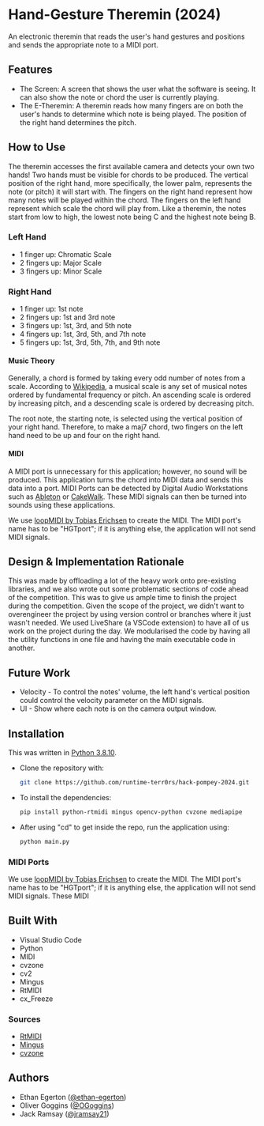# Hand-Gesture Theremin (2024)

An electronic theremin that reads the user's hand gestures and positions and sends the appropriate note to a MIDI port.

## Features

* The Screen:
   A screen that shows the user what the software is seeing. It can also show the note or chord the user is currently playing.
* The E-Theremin:
   A theremin reads how many fingers are on both the user's hands to determine which note is being played. The position of the right hand determines the pitch.

## How to Use

   The theremin accesses the first available camera and detects your own two hands! Two hands must be visible for chords to be produced. The vertical position of the right hand, more specifically, the lower palm, represents the note (or pitch) it will start with. The fingers on the right hand represent how many notes will be played within the chord. The fingers on the left hand represent which scale the chord will play from. Like a theremin, the notes start from low to high, the lowest note being C and the highest note being B.

### Left Hand

* 1 finger up: Chromatic Scale
* 2 fingers up: Major Scale
* 3 fingers up: Minor Scale

### Right Hand

* 1 finger up: 1st note
* 2 fingers up: 1st and 3rd note
* 3 fingers up: 1st, 3rd, and 5th note
* 4 fingers up: 1st, 3rd, 5th, and 7th note
* 5 fingers up: 1st, 3rd, 5th, 7th, and 9th note

#### Music Theory

Generally, a chord is formed by taking every odd number of notes from a scale. According to [Wikipedia](https://en.wikipedia.org/wiki/Scale_(music)), a musical scale is any set of musical notes ordered by fundamental frequency or pitch. An ascending scale is ordered by increasing pitch, and a descending scale is ordered by decreasing pitch.

The root note, the starting note, is selected using the vertical position of your right hand. Therefore, to make a maj7 chord, two fingers on the left hand need to be up and four on the right hand.

#### MIDI

A MIDI port is unnecessary for this application; however, no sound will be produced. This application turns the chord into MIDI data and sends this data into a port. MIDI Ports can be detected by Digital Audio Workstations such as [Ableton](https://www.ableton.com/en/) or [CakeWalk](https://www.cakewalk.com/). These MIDI signals can then be turned into sounds using these applications.

We use [loopMIDI by Tobias Erichsen](https://www.tobias-erichsen.de/software/loopmidi.html) to create the MIDI. The MIDI port's name has to be "HGTport"; if it is anything else, the application will not send MIDI signals.

## Design & Implementation Rationale

   This was made by offloading a lot of the heavy work onto pre-existing libraries, and we also wrote out some problematic sections of code ahead of the competition. This was to give us ample time to finish the project during the competition. Given the scope of the project, we didn't want to overengineer the project by using version control or branches where it just wasn't needed. We used LiveShare (a VSCode extension) to have all of us work on the project during the day. We modularised the code by having all the utility functions in one file and having the main executable code in another.

## Future Work

* Velocity - To control the notes' volume, the left hand's vertical position could control the velocity parameter on the MIDI signals.
* UI - Show where each note is on the camera output window.

## Installation

This was written in [Python 3.8.10](https://www.python.org/downloads/release/python-3810/).

* Clone the repository with:

   ```bash
   git clone https://github.com/runtime-terr0rs/hack-pompey-2024.git
   ```

* To install the dependencies:

   ```bash
   pip install python-rtmidi mingus opencv-python cvzone mediapipe
   ```

* After using "cd" to get inside the repo, run the application using:

   ```bash
   python main.py
   ```

### MIDI Ports

We use [loopMIDI by Tobias Erichsen](https://www.tobias-erichsen.de/software/loopmidi.html) to create the MIDI. The MIDI port's name has to be "HGTport"; if it is anything else, the application will not send MIDI signals. These MIDI

## Built With

* Visual Studio Code
* Python
* MIDI
* cvzone
* cv2
* Mingus
* RtMIDI
* cx_Freeze

### Sources

* [RtMIDI](https://pypi.org/project/python-rtmidi/)
* [Mingus](https://github.com/bspaans/python-mingus)
* [cvzone](https://github.com/cvzone/cvzone?tab=readme-ov-file#hand-tracking-module)

## Authors

* Ethan Egerton ([@ethan-egerton](https://github.com/ethan-egerton))
* Oliver Goggins ([@OGoggins](https://github.com/OGoggins))
* Jack Ramsay ([@jramsay21](https://github.com/jramsay21))
